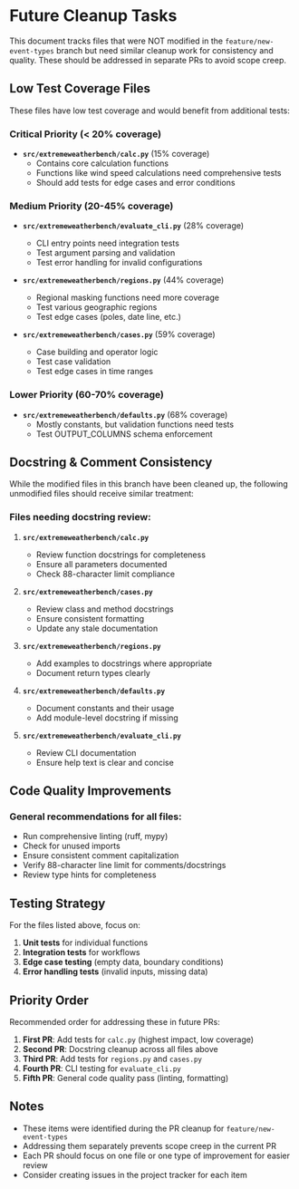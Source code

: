 # Future Cleanup Tasks

This document tracks files that were NOT modified in the `feature/new-event-types` branch but need similar cleanup work for consistency and quality. These should be addressed in separate PRs to avoid scope creep.

## Low Test Coverage Files

These files have low test coverage and would benefit from additional tests:

### Critical Priority (< 20% coverage)
- **`src/extremeweatherbench/calc.py`** (15% coverage)
  - Contains core calculation functions
  - Functions like wind speed calculations need comprehensive tests
  - Should add tests for edge cases and error conditions

### Medium Priority (20-45% coverage)
- **`src/extremeweatherbench/evaluate_cli.py`** (28% coverage)
  - CLI entry points need integration tests
  - Test argument parsing and validation
  - Test error handling for invalid configurations

- **`src/extremeweatherbench/regions.py`** (44% coverage)
  - Regional masking functions need more coverage
  - Test various geographic regions
  - Test edge cases (poles, date line, etc.)

- **`src/extremeweatherbench/cases.py`** (59% coverage)
  - Case building and operator logic
  - Test case validation
  - Test edge cases in time ranges

### Lower Priority (60-70% coverage)
- **`src/extremeweatherbench/defaults.py`** (68% coverage)
  - Mostly constants, but validation functions need tests
  - Test OUTPUT_COLUMNS schema enforcement

## Docstring & Comment Consistency

While the modified files in this branch have been cleaned up, the following unmodified files should receive similar treatment:

### Files needing docstring review:
1. **`src/extremeweatherbench/calc.py`**
   - Review function docstrings for completeness
   - Ensure all parameters documented
   - Check 88-character limit compliance

2. **`src/extremeweatherbench/cases.py`**
   - Review class and method docstrings
   - Ensure consistent formatting
   - Update any stale documentation

3. **`src/extremeweatherbench/regions.py`**
   - Add examples to docstrings where appropriate
   - Document return types clearly

4. **`src/extremeweatherbench/defaults.py`**
   - Document constants and their usage
   - Add module-level docstring if missing

5. **`src/extremeweatherbench/evaluate_cli.py`**
   - Review CLI documentation
   - Ensure help text is clear and concise

## Code Quality Improvements

### General recommendations for all files:
- Run comprehensive linting (ruff, mypy)
- Check for unused imports
- Ensure consistent comment capitalization
- Verify 88-character line limit for comments/docstrings
- Review type hints for completeness

## Testing Strategy

For the files listed above, focus on:
1. **Unit tests** for individual functions
2. **Integration tests** for workflows
3. **Edge case testing** (empty data, boundary conditions)
4. **Error handling tests** (invalid inputs, missing data)

## Priority Order

Recommended order for addressing these in future PRs:

1. **First PR**: Add tests for `calc.py` (highest impact, low coverage)
2. **Second PR**: Docstring cleanup across all files above
3. **Third PR**: Add tests for `regions.py` and `cases.py`
4. **Fourth PR**: CLI testing for `evaluate_cli.py`
5. **Fifth PR**: General code quality pass (linting, formatting)

## Notes

- These items were identified during the PR cleanup for `feature/new-event-types`
- Addressing them separately prevents scope creep in the current PR
- Each PR should focus on one file or one type of improvement for easier review
- Consider creating issues in the project tracker for each item

